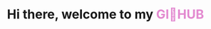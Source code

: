 <h1 style="text-align: center">Hi there, welcome to my <span style= "color:#e38ad0">GI🐥HUB</span></h1>
